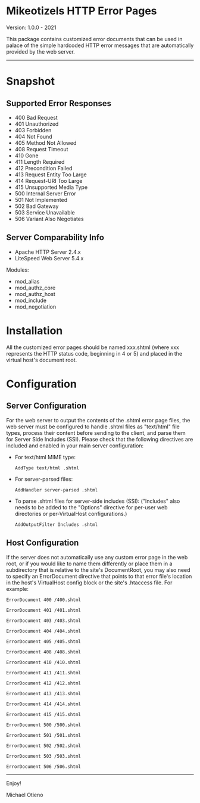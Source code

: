Mikeotizels HTTP Error Pages 
============================

Version: 1.0.0 - 2021

This package contains customized error documents that can be used in palace of 
the simple hardcoded HTTP error messages that are automatically provided by the 
web server.

-------------------------------------------------------------------------------

# Snapshot

## Supported Error Responses

  - 400 Bad Request
  - 401 Unauthorized
  - 403 Forbidden
  - 404 Not Found
  - 405 Method Not Allowed
  - 408 Request Timeout
  - 410 Gone
  - 411 Length Required
  - 412 Precondition Failed
  - 413 Request Entity Too Large
  - 414 Request-URI Too Large
  - 415 Unsupported Media Type
  - 500 Internal Server Error
  - 501 Not Implemented
  - 502 Bad Gateway
  - 503 Service Unavailable
  - 506 Variant Also Negotiates

## Server Comparability Info

 - Apache HTTP Server 2.4.x
 - LiteSpeed Web Server 5.4.x

Modules: 

 * mod_alias 
 * mod_authz_core 
 * mod_authz_host 
 * mod_include
 * mod_negotiation

# Installation

All the customized error pages should be named xxx.shtml (where xxx represents 
the HTTP status code, beginning in 4 or 5) and placed in the virtual host's 
document root. 

# Configuration

## Server Configuration

For the web server to output the contents of the .shtml error page files, the
web server must be configured to handle .shtml files as "text/html" file types, 
process their content before sending to the client, and parse them for Server
Side Includes (SSI). Please check that the following directives are included 
and enabled in your main server configuration:

- For text/html MIME type:

  `AddType text/html .shtml`

- For server-parsed files:

  `AddHandler server-parsed .shtml`

- To parse .shtml files for server-side includes (SSI):
  ("Includes" also needs to be added to the "Options" directive for per-user 
  web directories or per-VirtualHost configurations.)

  `AddOutputFilter Includes .shtml`

## Host Configuration

If the server does not automatically use any custom error page in the web root, 
or if you would like to name them differently or place them in a subdirectory 
that is relative to the site's DocumentRoot, you may also need to specify an 
ErrorDocument directive that points to that error file's location in the host's 
VirtualHost config block or the site's .htaccess file. For example:

 `ErrorDocument 400 /400.shtml`
 
 `ErrorDocument 401 /401.shtml`
 
 `ErrorDocument 403 /403.shtml`
 
 `ErrorDocument 404 /404.shtml`
 
 `ErrorDocument 405 /405.shtml`
 
 `ErrorDocument 408 /408.shtml`
 
 `ErrorDocument 410 /410.shtml`
 
 `ErrorDocument 411 /411.shtml`
 
 `ErrorDocument 412 /412.shtml`
 
 `ErrorDocument 413 /413.shtml`
 
 `ErrorDocument 414 /414.shtml`
 
 `ErrorDocument 415 /415.shtml`
 
 `ErrorDocument 500 /500.shtml`
 
 `ErrorDocument 501 /501.shtml`
 
 `ErrorDocument 502 /502.shtml`
 
 `ErrorDocument 503 /503.shtml`
 
 `ErrorDocument 506 /506.shtml`

-------------------------------------------------------------------------------

Enjoy!

Michael Otieno
